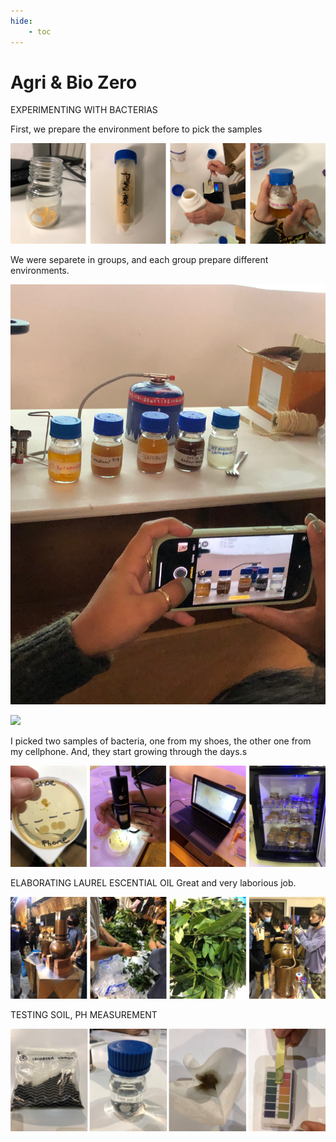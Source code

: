```yaml
---
hide:
    - toc
---
```


# Agri & Bio Zero


EXPERIMENTING WITH BACTERIAS

First, we prepare the environment before to pick the samples

![](../images/ab0.jpg)

We were separete in groups, and each group prepare different environments.

![](../images/ab00.jpg)



![](../images/ab000.gif)

I picked two samples of bacteria, one from my shoes, the other one from my cellphone. And, they start growing through the days.s

![](../images/ab1.jpg)


ELABORATING LAUREL ESCENTIAL OIL 
Great and very laborious job.

![](../images/ab2.jpg)


TESTING SOIL, PH MEASUREMENT

![](../images/ab3.jpg)